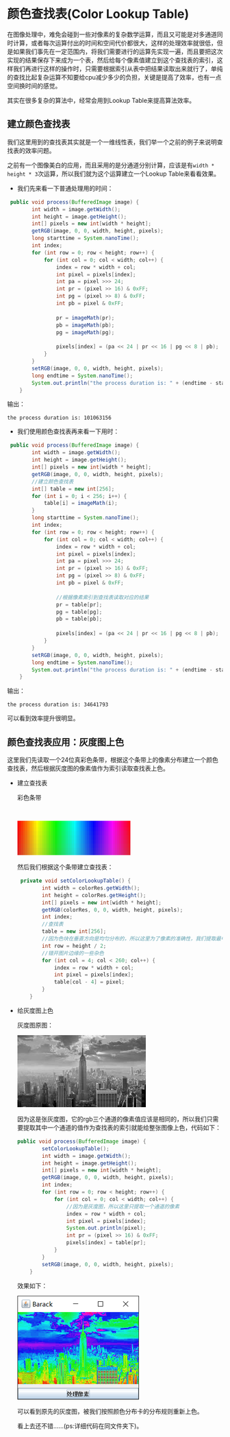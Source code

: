 # 颜色查找表(Color Lookup Table)    

在图像处理中，难免会碰到一些对像素的复杂数学运算，而且又可能是对多通道同时计算，或者每次运算付出的时间和空间代价都很大，这样的处理效率就很低，但是如果我们事先在一定范围内，将我们需要进行的运算先实现一遍，而且要把这次实现的结果保存下来成为一个表，然后给每个像素值建立到这个查找表的索引，这样我们再进行这样的操作时，只需要根据索引从表中把结果读取出来就行了，单纯的查找比起复杂运算不知要给cpu减少多少的负担，关键是提高了效率，也有一点空间换时间的感觉。

其实在很多复杂的算法中，经常会用到Lookup Table来提高算法效率。        

## 建立颜色查找表    

我们这里用到的查找表其实就是一个一维线性表，我们举一个之前的例子来说明查找表的效率问题。     

之前有一个图像美白的应用，而且采用的是分通道分别计算，应该是有`width * height * 3`次运算，所以我们就为这个运算建立一个Lookup Table来看看效果。       

* 我们先来看一下普通处理用的时间：     

```java
 public void process(BufferedImage image) {
        int width = image.getWidth();
        int height = image.getHeight();
        int[] pixels = new int[width * height];
        getRGB(image, 0, 0, width, height, pixels);
        long starttime = System.nanoTime();
        int index;
        for (int row = 0; row < height; row++) {
            for (int col = 0; col < width; col++) {
                index = row * width + col;
                int pixel = pixels[index];
                int pa = pixel >>> 24;
                int pr = (pixel >> 16) & 0xFF;
                int pg = (pixel >> 8) & 0xFF;
                int pb = pixel & 0xFF;

                pr = imageMath(pr);
                pb = imageMath(pb);
                pg = imageMath(pg);
                
                pixels[index] = (pa << 24 | pr << 16 | pg << 8 | pb);
            }
        }
        setRGB(image, 0, 0, width, height, pixels);
        long endtime = System.nanoTime();
        System.out.println("the process duration is: " + (endtime - starttime));
    }
```



输出： 

```
the process duration is: 101063156
```



* 我们使用颜色查找表再来看一下用时：    

```java
 public void process(BufferedImage image) {
        int width = image.getWidth();
        int height = image.getHeight();
        int[] pixels = new int[width * height];
        getRGB(image, 0, 0, width, height, pixels);
        //建立颜色查找表
        int[] table = new int[256];
        for (int i = 0; i < 256; i++) {
            table[i] = imageMath(i);
        }
        long starttime = System.nanoTime();
        int index;
        for (int row = 0; row < height; row++) {
            for (int col = 0; col < width; col++) {
                index = row * width + col;
                int pixel = pixels[index];
                int pa = pixel >>> 24;
                int pr = (pixel >> 16) & 0xFF;
                int pg = (pixel >> 8) & 0xFF;
                int pb = pixel & 0xFF;

                //根据像素索引到查找表读取对应的结果
                pr = table[pr];
                pg = table[pg];
                pb = table[pb];

                pixels[index] = (pa << 24 | pr << 16 | pg << 8 | pb);
            }
        }
        setRGB(image, 0, 0, width, height, pixels);
        long endtime = System.nanoTime();
        System.out.println("the process duration is: " + (endtime - starttime));
    }
```



输出：    

```
the process duration is: 34641793
```



可以看到效率提升很明显。      



## 颜色查找表应用：灰度图上色      

这里我们先读取一个24位真彩色条带，根据这个条带上的像素分布建立一个颜色查找表，然后根据灰度图的像素值作为索引读取查找表上色。     

* 建立查找表   

  彩色条带    

  ​

  ![](../../../image/colorres.png)

  然后我们根据这个条带建立查找表：   

  ```java
   private void setColorLookupTable() {
          int width = colorRes.getWidth();
          int height = colorRes.getHeight();
          int[] pixels = new int[width * height];
          getRGB(colorRes, 0, 0, width, height, pixels);
          int index;
          //查找表
          table = new int[256];
          //因为色块在垂直方向是均匀分布的，所以这里为了像素的准确性，我们提取最中间一行的像素值做查找表
          int row = height / 2;
          //错开图片边缘的一些杂色
          for (int col = 4; col < 260; col++) {
              index = row * width + col;
              int pixel = pixels[index];
              table[col - 4] = pixel;
          }
      }
  ```




* 给灰度图上色   

  灰度图原图：    

  ![](../../../image/graytest.jpg)

  因为这是张灰度图，它的rgb三个通道的像素值应该是相同的，所以我们只需要提取其中一个通道的值作为查找表的索引就能给整张图像上色，代码如下： 

  ```java
  public void process(BufferedImage image) {
          setColorLookupTable();
          int width = image.getWidth();
          int height = image.getHeight();
          int[] pixels = new int[width * height];
          getRGB(image, 0, 0, width, height, pixels);
          int index;
          for (int row = 0; row < height; row++) {
              for (int col = 0; col < width; col++) {
                  //因为是灰度图，所以这里只提取一个通道的像素
                  index = row * width + col;
                  int pixel = pixels[index];
                  System.out.println(pixel);
                  int pr = (pixel >> 16) & 0xFF;
                  pixels[index] = table[pr];
              }
          }
          setRGB(image, 0, 0, width, height, pixels);
      }
  ```

  效果如下：     

  ![](../../../image/lookuptableresult.png)

  可以看到原先的灰度图，被我们按照颜色分布卡的分布规则重新上色。     

  看上去还不错......(ps:详细代码在同文件夹下)。       

  ​


